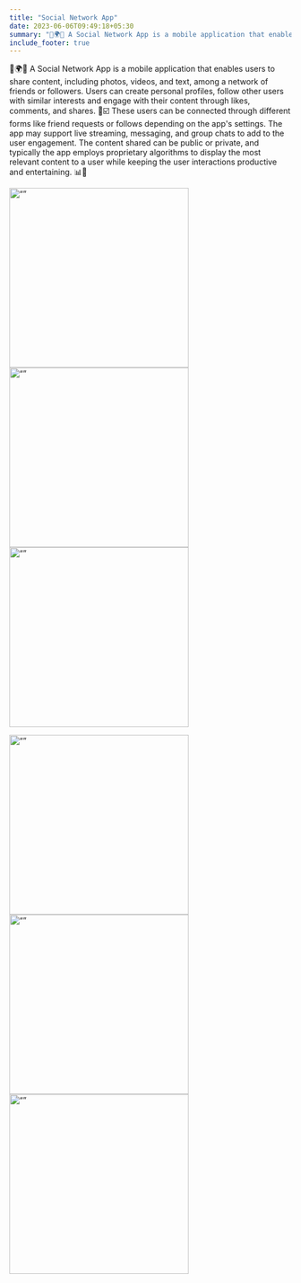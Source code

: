 ```yaml
---
title: "Social Network App"
date: 2023-06-06T09:49:18+05:30
summary: "📱🌍📸 A Social Network App is a mobile application that enables users to share content, including photos, videos, and text, among a network of friends or followers. "
include_footer: true
---
```


📱🌍📸 A Social Network App is a mobile application that enables users to share content, including photos, videos, and text, among a network of friends or followers. Users can create personal profiles, follow other users with similar interests and engage with their content  through likes, comments, and shares. 💬☑️ These users can be connected through different forms like friend requests or follows depending on the app's settings. The app may support live streaming, messaging, and group chats to add to the user engagement. The content shared can be public or private, and typically the app employs proprietary algorithms to display the most relevant content to a user while keeping the user interactions productive and entertaining. 📊🎉

<img src="https://i.imgur.com/5FO70og.jpg" alt= “” width="320">   <img src="https://i.imgur.com/nx8ficC.jpg" alt= “” width="320">   <img src="https://i.imgur.com/zyqgleF.jpg" alt= “” width="320">

<img src="https://i.imgur.com/OgayWxW.jpg" alt= “” width="320">   <img src="https://i.imgur.com/Y8kUlc2.jpg" alt= “” width="320">   <img src="https://i.imgur.com/QF9EroE.jpg" alt= “” width="320">

